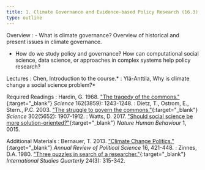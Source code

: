 ```yaml
---
title: 1. Climate Governance and Evidence-based Policy Research (16.3)
type: outline
---
```


Overview
: - What is climate governance? Overview of historical and present issues in climate governance.
  - How do we study policy and governance? How can computational social science, data science, or approaches in complex systems help policy research?

Lectures
: Chen, Introduction to the course.*
: Ylä-Anttila, Why is climate change a social science problem?*

Required Readings
: Hardin, G. 1968. ["The tragedy of the commons."](https://doi.org/10.1126/science.162.3859.1243){:target="_blank"} _Science_ 162(3859): 1243-1248.
: Dietz, T., Ostrom, E., Stern., P.C. 2003. ["The struggle to govern the commons."](https://doi.org/10.1126/science.1091015){:target="_blank"} _Science_ 302(5652): 1907-1912.
: Watts, D. 2017. ["Should social science be more solution-oriented?"](https://doi.org/10.1038/s41562-016-0015){:target="_blank"} _Nature Human Behaviour_ 1, 0015.

Additional Materials
: Bernauer, T. 2013. ["Climate Change Politics."](https://doi.org/10.1146/annurev-polisci-062011-154926){:target="_blank"} _Annual Review of Political Science_ 16, 421-448.
: Zinnes, D.A. 1980. ["Three puzzles in search of a researcher."](https://doi.org/10.2307/2600250){:target="_blank"} _International Studies Quarterly_ 24(3): 315-342.